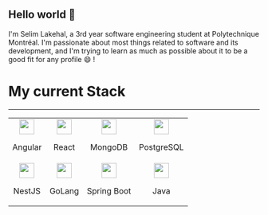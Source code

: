 ## Hello world 👋
I'm Selim Lakehal, a 3rd year software engineering student at Polytechnique Montréal. I'm passionate about most things related to software and its development, and I'm trying to learn as much as possible about it to be a good fit for any profile 😄 ! 

# My current Stack 
---
<link rel="stylesheet" type='text/css' href="https://cdn.jsdelivr.net/gh/devicons/devicon@latest/devicon.min.css" />
          
<table align="center">
   <!-- First row !-->
  <tr>
    <td align="center">
        <div>
          <img height=30 src="https://cdn.jsdelivr.net/gh/devicons/devicon@latest/icons/angular/angular-original.svg" />
          <p>Angular</p>
        </div>
    </td>
    <td align="center">
        <div>
          <img height=30 src="https://cdn.jsdelivr.net/gh/devicons/devicon@latest/icons/react/react-original.svg" />
          <p>React</p>
        </div>
    </td>
    <td align="center">
        <div>
          <img height=30 src="https://cdn.jsdelivr.net/gh/devicons/devicon@latest/icons/mongodb/mongodb-original.svg" />
          <p>MongoDB</p>
        </div>
    </td>
    <td align="center">
        <div>
          <img height=30 src="https://cdn.jsdelivr.net/gh/devicons/devicon@latest/icons/postgresql/postgresql-original.svg" />
          <p>PostgreSQL</p>
        </div>
    </td>
  </tr>
  <!-- Second row !-->
  <tr>
    <td align="center">
        <div>
          <img height=30 src="https://cdn.jsdelivr.net/gh/devicons/devicon@latest/icons/nestjs/nestjs-original.svg" />
          <p>NestJS</p>
        </div>
    </td>
    <td align="center">
        <div>
          <img height=30 src="https://cdn.jsdelivr.net/gh/devicons/devicon@latest/icons/go/go-original.svg" />
          <p>GoLang</p>
        </div>
    </td>
    <td align="center">
        <div>
          <img height=30 src="https://cdn.jsdelivr.net/gh/devicons/devicon@latest/icons/spring/spring-original.svg" />
          <p>Spring Boot</p>
        </div>
    </td>
    <td align="center">
        <div>
          <img height=30 src="https://cdn.jsdelivr.net/gh/devicons/devicon@latest/icons/java/java-original.svg" />
          <p>Java</p>
        </div>
    </td>
  </tr>        
</table>
